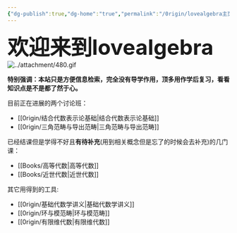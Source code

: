 ```yaml
---
{"dg-publish":true,"dg-home":"true","permalink":"/0rigin/lovealgebra主页/","tags":["gardenEntry"],"dgPassFrontmatter":true,"created":"2024-07-01T12:19:00.659+08:00","updated":"2024-08-26T19:31:40.769+08:00"}
---
```


<font size="7"> **欢迎来到lovealgebra**</font> ![../attachment/480.gif](/img/user/attachment/480.gif)


**特别强调：本站只是方便信息检索，完全没有导学作用，顶多用作学后复习，看看知识点是不是都了然于心。**

目前正在进展的两个讨论班：
+ [[0rigin/结合代数表示论基础\|结合代数表示论基础]]
+ [[0rigin/三角范畴与导出范畴\|三角范畴与导出范畴]]

已经结课但是学得不好且**有待补充**(用到相关概念但是忘了的时候会去补充)的几门课：
+ [[Books/高等代数\|高等代数]]
+ [[Books/近世代数\|近世代数]]

其它用得到的工具:
+ [[0rigin/基础代数学讲义\|基础代数学讲义]]
+ [[0rigin/环与模范畴\|环与模范畴]]
+ [[0rigin/有限维代数\|有限维代数]]

